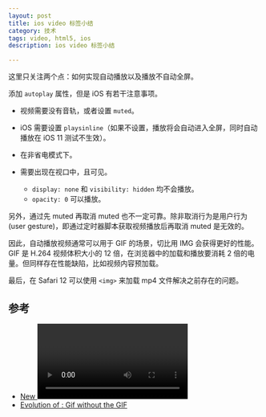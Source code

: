 ```yaml
---
layout: post
title: ios video 标签小结
category: 技术
tags: video, html5, ios
description: ios video 标签小结

---
```


这里只关注两个点：如何实现自动播放以及播放不自动全屏。

添加 `autoplay` 属性，但是 iOS 有若干注意事项。

- 视频需要没有音轨，或者设置 `muted`。
- iOS 需要设置 `playsinline`（如果不设置，播放将会自动进入全屏，同时自动播放在 iOS 11 测试不生效）。
- 在非省电模式下。
- 需要出现在视口中，且可见。

  - `display: none` 和 `visibility: hidden` 均不会播放。
  - `opacity: 0` 可以播放。

另外，通过先 muted 再取消 muted 也不一定可靠。除非取消行为是用户行为(user gesture)，即通过定时器脚本获取视频播放后再取消 muted 是无效的。

因此，自动播放视频通常可以用于 GIF 的场景，切比用 IMG 会获得更好的性能。GIF 是 H.264 视频体积大小的 12 倍，在浏览器中的加载和播放要消耗 2 倍的电量。但同样存在性能缺陷，比如视频内容预加载。

最后，在 Safari 12 可以使用 `<img>` 来加载 mp4 文件解决之前存在的问题。

## 参考

- [New <video> Policies for iOS](https://webkit.org/blog/6784/new-video-policies-for-ios/)
- [Evolution of <img>: Gif without the GIF](https://calendar.perfplanet.com/2017/animated-gif-without-the-gif/#-but-we-already-have-video-tags)